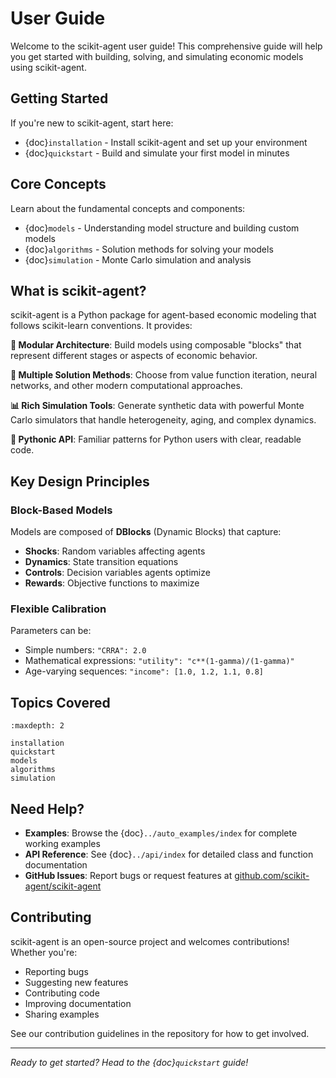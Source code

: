 # User Guide

Welcome to the scikit-agent user guide! This comprehensive guide will help you
get started with building, solving, and simulating economic models using
scikit-agent.

## Getting Started

If you're new to scikit-agent, start here:

- {doc}`installation` - Install scikit-agent and set up your environment
- {doc}`quickstart` - Build and simulate your first model in minutes

## Core Concepts

Learn about the fundamental concepts and components:

- {doc}`models` - Understanding model structure and building custom models
- {doc}`algorithms` - Solution methods for solving your models
- {doc}`simulation` - Monte Carlo simulation and analysis

## What is scikit-agent?

scikit-agent is a Python package for agent-based economic modeling that follows
scikit-learn conventions. It provides:

**🧱 Modular Architecture**: Build models using composable "blocks" that
represent different stages or aspects of economic behavior.

**🔬 Multiple Solution Methods**: Choose from value function iteration, neural
networks, and other modern computational approaches.

**📊 Rich Simulation Tools**: Generate synthetic data with powerful Monte Carlo
simulators that handle heterogeneity, aging, and complex dynamics.

**🐍 Pythonic API**: Familiar patterns for Python users with clear, readable
code.

## Key Design Principles

### Block-Based Models

Models are composed of **DBlocks** (Dynamic Blocks) that capture:

- **Shocks**: Random variables affecting agents
- **Dynamics**: State transition equations
- **Controls**: Decision variables agents optimize
- **Rewards**: Objective functions to maximize

### Flexible Calibration

Parameters can be:

- Simple numbers: `"CRRA": 2.0`
- Mathematical expressions: `"utility": "c**(1-gamma)/(1-gamma)"`
- Age-varying sequences: `"income": [1.0, 1.2, 1.1, 0.8]`

## Topics Covered

```{toctree}
:maxdepth: 2

installation
quickstart
models
algorithms
simulation
```

## Need Help?

- **Examples**: Browse the {doc}`../auto_examples/index` for complete working
  examples
- **API Reference**: See {doc}`../api/index` for detailed class and function
  documentation
- **GitHub Issues**: Report bugs or request features at
  [github.com/scikit-agent/scikit-agent](https://github.com/scikit-agent/scikit-agent)

## Contributing

scikit-agent is an open-source project and welcomes contributions! Whether
you're:

- Reporting bugs
- Suggesting new features
- Contributing code
- Improving documentation
- Sharing examples

See our contribution guidelines in the repository for how to get involved.

---

_Ready to get started? Head to the {doc}`quickstart` guide!_
